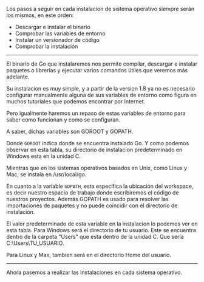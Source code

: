 Los pasos a seguir en cada instalacion de sistema operativo siempre serán los mismos, en este orden:

- Descargar e instalar el binario
- Comprobar las variables de entorno
- Instalar un versionador de código
- Comprobar la instalación

----

El binario de Go que instalaremos nos permite compilar, descargar e instalar paquetes o librerías y ejecutar varios comandos útiles que veremos más adelante.

Su instalacion es muy simple, y a partir de la version 1.8 ya no es necesario configurar manualmente alguna de sus variables de entorno como figura en muchos tutoriales que podemos encontrar por Internet.

Pero igualmente haremos un repaso de estas variables de entorno para saber como funcionan y como se configuran.

A saber, dichas variables son GOROOT y GOPATH.

Donde `GOROOT` indica donde se encuentra instalado Go. Y como podemos observar en esta tabla, su directorio de instalacion predeterminado en Windows esta en la unidad C.

Mientras que en los sistemas operativos basados en Unix, como Linux y Mac, se instala en /usr/local/go.

En cuanto a la variable `GOPATH`, esta especifica la ubicación del workspace, es decir nuestro espacio de trabajo donde escribiremos el código de nuestros proyectos. Además GOPATH es usado para resolver las importaciones de paquetes y no puede coincidir con el directorio de instalación.

El valor predeterminado de esta variable en la instalacion lo podemos ver en esta tabla. Para Windows será el directorio de tu usuario. Este se encuentra dentro de la carpeta "Users" que esta dentro de la unidad C. Que sería C:\Users\TU_USUARIO.

Para Linux y Max, tambien será en el directorio Home del usuario.

---

Ahora pasemos a realizar las instalaciones en cada sistema operativo.